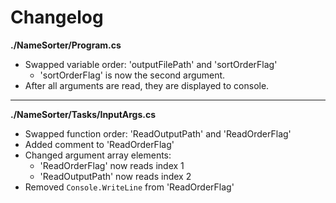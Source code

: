 # Changelog

**./NameSorter/Program.cs**
* Swapped variable order: 'outputFilePath' and 'sortOrderFlag'
	* 'sortOrderFlag' is now the second argument.
* After all arguments are read, they are displayed to console.

---

**./NameSorter/Tasks/InputArgs.cs**
* Swapped function order: 'ReadOutputPath' and 'ReadOrderFlag'
* Added comment to 'ReadOrderFlag'
* Changed argument array elements:
	* 'ReadOrderFlag' now reads index 1
	* 'ReadOutputPath' now reads index 2
* Removed `Console.WriteLine` from 'ReadOrderFlag'
